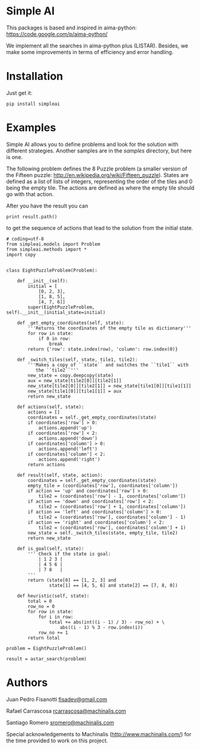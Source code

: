 Simple AI
=========

This packages is based and inspired in aima-python:
https://code.google.com/p/aima-python/

We implement all the searches in aima-python plus (LISTAR). Besides, we make
some improvements in terms of efficiency and error handling.

Installation
============

Just get it:

    pip install simpleai


Examples
========

Simple AI allows you to define problems and look for the solution with
different strategies. Another samples are in the *samples* directory, but
here is one.

The following problem defines the 8 Puzzle problem (a smaller version of the
Fifteen puzzle: http://en.wikipedia.org/wiki/Fifteen_puzzle). States are
defined as a list of lists of integers, representing the order of the tiles and
0 being the empty tile. The actions are defined as where the empty tile should
go with that action.

After you have the result you can

    print result.path()

to get the sequence of actions that lead to the solution from the initial
state.


    # coding=utf-8
    from simpleai.models import Problem
    from simpleai.methods import *
    import copy
    
    
    class EightPuzzleProblem(Problem):
    
        def __init__(self):
            initial = [
                [0, 2, 3],
                [1, 8, 5],
                [4, 7, 6]]
            super(EightPuzzleProblem, self).__init__(initial_state=initial)
    
        def _get_empty_coordinates(self, state):
            '''Returns the coordinates of the empty tile as dictionary'''
            for row in state:
                if 0 in row:
                    break
            return {'row': state.index(row), 'column': row.index(0)}
    
        def _switch_tiles(self, state, tile1, tile2):
            '''Makes a copy of ``state`` and switches the ``tile1`` with
               the ``tile2``'''
            new_state = copy.deepcopy(state)
            aux = new_state[tile2[0]][tile2[1]]
            new_state[tile2[0]][tile2[1]] = new_state[tile1[0]][tile1[1]]
            new_state[tile1[0]][tile1[1]] = aux
            return new_state
    
        def actions(self, state):
            actions = []
            coordinates = self._get_empty_coordinates(state)
            if coordinates['row'] > 0:
                actions.append('up')
            if coordinates['row'] < 2:
                actions.append('down')
            if coordinates['column'] > 0:
                actions.append('left')
            if coordinates['column'] < 2:
                actions.append('right')
            return actions
    
        def result(self, state, action):
            coordinates = self._get_empty_coordinates(state)
            empty_tile = (coordinates['row'], coordinates['column'])
            if action == 'up' and coordinates['row'] > 0:
                tile2 = (coordinates['row'] - 1, coordinates['column'])
            if action == 'down' and coordinates['row'] < 2:
                tile2 = (coordinates['row'] + 1, coordinates['column'])
            if action == 'left' and coordinates['column'] > 0:
                tile2 = (coordinates['row'], coordinates['column'] - 1)
            if action == 'right' and coordinates['column'] < 2:
                tile2 = (coordinates['row'], coordinates['column'] + 1)
            new_state = self._switch_tiles(state, empty_tile, tile2)
            return new_state
    
        def is_goal(self, state):
            ''' Check if the state is goal:
                | 1 2 3 |
                | 4 5 6 |
                | 7 8   |
            '''
            return (state[0] == [1, 2, 3] and
                    state[1] == [4, 5, 6] and state[2] == [7, 8, 0])
    
        def heuristic(self, state):
            total = 0
            row_no = 0
            for row in state:
                for i in row:
                    total += abs(int((i - 1) / 3) - row_no) + \
                        abs((i - 1) % 3 - row.index(i))
                row_no += 1
            return total
    
    problem = EightPuzzleProblem()
    
    result = astar_search(problem)



Authors
=======

Juan Pedro Fisanotti
fisadev@gmail.com

Rafael Carrascosa
rcarrascosa@machinalis.com

Santiago Romero
sromero@machinalis.com

Special acknowledgements to Machinalis (http://www.machinalis.com/) for the
time provided to work on this project.
